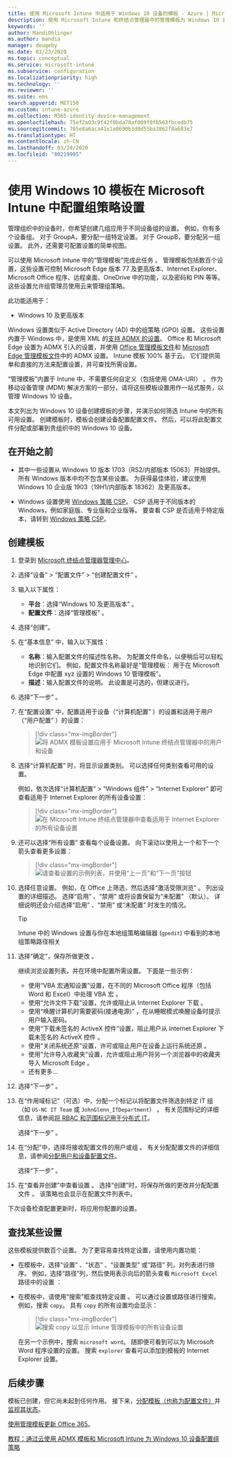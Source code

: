 ```yaml
---
title: 使用 Microsoft Intune 中适用于 Windows 10 设备的模板 - Azure | Microsoft Docs
description: 使用 Microsoft Intune 和终结点管理器中的管理模板为 Windows 10 设备创建多组设置。 在设备配置的配置文件中使用这些设置来控制 Office 程序、Microsoft Edge、保护 Internet Explorer 中的功能、控制对 OneDrive 的访问、使用远程桌面功能、启用自动播放、设置电源管理设置、使用 HTTP 打印、使用不同的用户登录选项以及控制事件日志大小。
keywords: ''
author: MandiOhlinger
ms.author: mandia
manager: dougeby
ms.date: 03/23/2020
ms.topic: conceptual
ms.service: microsoft-intune
ms.subservice: configuration
ms.localizationpriority: high
ms.technology: ''
ms.reviewer: ''
ms.suite: ems
search.appverid: MET150
ms.custom: intune-azure
ms.collection: M365-identity-device-management
ms.openlocfilehash: 75ef2a03c9f42f0bda78af009f0fb563fbcedb75
ms.sourcegitcommit: 795e8a6aca41e1a0690b3d0d55ba3862f8a683e7
ms.translationtype: HT
ms.contentlocale: zh-CN
ms.lasthandoff: 03/24/2020
ms.locfileid: "80219995"
---
```

# <a name="use-windows-10-templates-to-configure-group-policy-settings-in-microsoft-intune"></a>使用 Windows 10 模板在 Microsoft Intune 中配置组策略设置

管理组织中的设备时，你希望创建几组应用于不同设备组的设置。 例如，你有多个设备组。 对于 GroupA，要分配一组特定设置。 对于 GroupB，要分配另一组设置。 此外，还需要可配置设置的简单视图。

可以使用 Microsoft Intune 中的“管理模板”完成此任务  。 管理模板包括数百个设置，这些设置可控制 Microsoft Edge 版本 77 及更高版本、Internet Explorer、Microsoft Office 程序、远程桌面、OneDrive 中的功能，以及密码和 PIN 等等。 这些设置允许组管理员使用云来管理组策略。

此功能适用于：

- Windows 10 及更高版本

Windows 设置类似于 Active Directory (AD) 中的组策略 (GPO) 设置。 这些设置内置于 Windows 中，是使用 XML 的[支持 ADMX 的设置](https://docs.microsoft.com/windows/client-management/mdm/understanding-admx-backed-policies)。 Office 和 Microsoft Edge 设置为 ADMX 引入的设置，并使用 [Office 管理模板文件](https://www.microsoft.com/download/details.aspx?id=49030)和 [Microsoft Edge 管理模板文件](https://www.microsoftedgeinsider.com/enterprise)中的 ADMX 设置。 Intune 模板 100% 基于云。 它们提供简单和直接的方法来配置设置，并可查找所需设置。

“管理模板”内置于 Intune 中，不需要任何自定义（包括使用 OMA-URI）  。 作为移动设备管理 (MDM) 解决方案的一部分，请将这些模板设置用作一站式服务，以管理 Windows 10 设备。

本文列出为 Windows 10 设备创建模板的步骤，并演示如何筛选 Intune 中的所有可用设置。 创建模板时，模板会创建设备配置配置文件。 然后，可以将此配置文件分配或部署到贵组织中的 Windows 10 设备。

## <a name="before-you-begin"></a>在开始之前

- 其中一些设置从 Windows 10 版本 1703（RS2/内部版本 15063）开始提供。 所有 Windows 版本中均不包含某些设置。 为获得最佳体验，建议使用 Windows 10 企业版 1903（19H1/内部版本 18362）及更高版本。

- Windows 设置使用 [Windows 策略 CSP](https://docs.microsoft.com/windows/client-management/mdm/policy-configuration-service-provider#policies-supported-by-group-policy-and-admx-backed-policies)。 CSP 适用于不同版本的 Windows，例如家庭版、专业版和企业版等。 要查看 CSP 是否适用于特定版本，请转到 [Windows 策略 CSP](https://docs.microsoft.com/windows/client-management/mdm/policy-configuration-service-provider#policies-supported-by-group-policy-and-admx-backed-policies)。

## <a name="create-the-template"></a>创建模板

1. 登录到 [Microsoft 终结点管理器管理中心](https://go.microsoft.com/fwlink/?linkid=2109431)。
2. 选择“设备”   > “配置文件”   > “创建配置文件”  。
3. 输入以下属性：

    - **平台**：选择“Windows 10 及更高版本”  。
    - **配置文件**：选择“管理模板”  。

4. 选择“创建”。 
5. 在“基本信息”  中，输入以下属性：

    - **名称**：输入配置文件的描述性名称。 为配置文件命名，以便稍后可以轻松地识别它们。 例如，配置文件名称最好是“管理模板：  用于在 Microsoft Edge 中配置 xyz 设置的 Windows 10 管理模板”。
    - **描述**：输入配置文件的说明。 此设置是可选的，但建议进行。

6. 选择“下一步”  。

7. 在“配置设置”  中，配置适用于设备（“计算机配置”  ）的设置和适用于用户（“用户配置”  ）的设置：

    > [!div class="mx-imgBorder"]
    > ![将 ADMX 模板设置应用于 Microsoft Intune 终结点管理器中的用户和设备](./media/administrative-templates-windows/administrative-templates-choose-computer-user-configuration.png)

8. 选择“计算机配置”  时，将显示设置类别。 可以选择任何类别查看可用的设置。

    例如，依次选择“计算机配置”   > “Windows 组件”   > “Internet Explorer”  即可查看适用于 Internet Explorer 的所有设备设置：

    > [!div class="mx-imgBorder"]
    > ![在 Microsoft Intune 终结点管理器中查看适用于 Internet Explorer 的所有设备设置](./media/administrative-templates-windows/administrative-templates-all-internet-explorer-settings-device.png)

9. 还可以选择“所有设置”  查看每个设备设置。 向下滚动以使用上一个和下一个箭头查看更多设置：

    > [!div class="mx-imgBorder"]
    > ![请查看设置的示例列表，并使用“上一页”和“下一页”按钮](./media/administrative-templates-windows/administrative-templates-sample-settings-list.png)

10. 选择任意设置。 例如，在 Office  上筛选，然后选择“激活受限浏览”  。 列出设置的详细描述。 选择“启用”  、“禁用”  或将设置保留为“未配置”  （默认）。 详细说明还会介绍选择“启用”  、“禁用”  或“未配置”  时发生的情况。

    > [!TIP]
    > Intune 中的 Windows 设置与你在本地组策略编辑器 (`gpedit`) 中看到的本地组策略路径相关

11. 选择“确定”，保存所做更改  。

    继续浏览设置列表，并在环境中配置所需设置。 下面是一些示例：

    - 使用“VBA 宏通知设置”设置，在不同的 Microsoft Office 程序（包括 Word 和 Excel）中处理 VBA 宏  。
    - 使用“允许文件下载”设置，允许或阻止从 Internet Explorer 下载  。
    - 使用“唤醒计算机时需要密码(接通电源)”  ，在从睡眠模式唤醒设备时提示用户输入密码。
    - 使用“下载未签名的 ActiveX 控件”设置，阻止用户从 Internet Explorer 下载未签名的 ActiveX 控件  。
    - 使用“关闭系统还原”设置，许可或阻止用户在设备上运行系统还原  。
    - 使用“允许导入收藏夹”设置，允许或阻止用户将另一个浏览器中的收藏夹导入 Microsoft Edge  。
    - 还有更多...

12. 选择“下一步”  。
13. 在“作用域标记”（可选）中，分配一个标记以将配置文件筛选到特定 IT 组（如 `US-NC IT Team` 或 `JohnGlenn_ITDepartment`）  。 有关范围标记的详细信息，请参阅[将 RBAC 和范围标记用于分布式 IT](..//fundamentals/scope-tags.md)。

    选择“下一步”  。

14. 在“分配”中，选择将接收配置文件的用户或组  。 有关分配配置文件的详细信息，请参阅[分配用户和设备配置文件](device-profile-assign.md)。

    选择“下一步”  。

15. 在“查看并创建”中查看设置  。 选择“创建”时，将保存所做的更改并分配配置文件  。 该策略也会显示在配置文件列表中。

下次设备检查配置更新时，将应用你配置的设置。

## <a name="find-some-settings"></a>查找某些设置

这些模板提供数百个设置。 为了更容易查找特定设置，请使用内置功能：

- 在模板中，选择“设置”  、“状态”  、“设置类型”  或“路径”  列，对列表进行排序。 例如，选择“路径”列，然后使用表示向后的箭头查看 `Microsoft Excel` 路径中的设置  ：

- 在模板中，请使用“搜索”框查找特定设置  。 可以通过设置或路径进行搜索。 例如，搜索 `copy`。 具有 `copy` 的所有设置均会显示：

  > [!div class="mx-imgBorder"]
  > ![搜索 copy 以显示 Intune 管理模板中的所有设备设置](./media/administrative-templates-windows/search-copy-settings.png) 

  在另一个示例中，搜索 `microsoft word`。 随即便可看到可以为 Microsoft Word 程序设置的设置。 搜索 `explorer` 查看可以添加到模板的 Internet Explorer 设置。

## <a name="next-steps"></a>后续步骤

模板已创建，但它尚未起到任何作用。 接下来，[分配模板（也称为配置文件）](device-profile-assign.md)并[监视其状态](device-profile-monitor.md)。

[使用管理模板更新 Office 365](administrative-templates-update-office.md)。

[教程：通过云使用 ADMX 模板和 Microsoft Intune 为 Windows 10 设备配置组策略](tutorial-walkthrough-administrative-templates.md)
